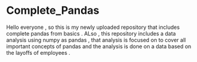 # Complete_Pandas

Hello everyone , so this is my newly uploaded repository that includes complete pandas from basics .
ALso , this repository includes a data analysis using numpy as pandas ,
that analysis is focused on to cover all important concepts of pandas and the analysis is done on a data based on the layoffs of employees .


